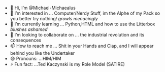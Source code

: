 - 👋 Hi, I’m @Michael-Michaealus
- 👀 I’m interested in ... Computer/Nerdy Stuff, im the Alphe of my Pack so you better try nothing! *growls menacingly* 
- 🌱 I’m currently learning ... Python,HTML and how to use the Litterbox *blushes ashamed*
- 💞️ I’m looking to collaborate on ... the industrial revolution and its consequences 
- 📫 How to reach me ... Shit in your Hands and Clap, and I will appear behind you like the Undertaker
- 😄 Pronouns: ...HIM/HIM
- ⚡ Fun fact: ...Ted Kaczynski is my Role Model (SATIRE)

<!---
Michael-Michaealus/Michael-Michaealus is a ✨ special ✨ repository because its `README.md` (this file) appears on your GitHub profile.
You can click the Preview link to take a look at your changes.
--->
